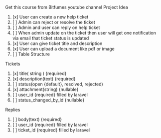 Get this course from Bitfumes youtube channel
Project Idea
1. [x] User can create a new help ticket
3. [ ] Admin can reject or resolve the ticket
2. [ ] Admin and user can reply on help ticket
4. [ ] When admin update on the ticket then user will get one notification via email that ticket status is updated
5. [x] User can give ticket title and description
6. [x] User can upload a document like pdf or image
7. [ ] Table Structure

Tickets

1. [x] title( string ) {required}
2. [x] description(text) {required}
3. [ ] status(open {default}, resolved, rejected)
4. [x] attachment(string) {nullable}
5. [ ] user_id {required} filled by laravel
6. [ ] status_changed_by_id {nullable}

Replies

1. [ ] body(text) {required}
2. [ ] user_id {required} filled by laravel
3. [ ] ticket_id {required} filled by laravel